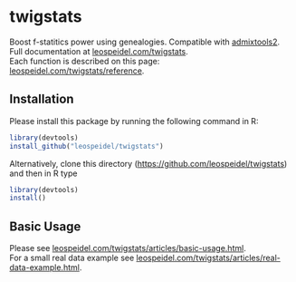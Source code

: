 # twigstats

Boost f-statitics power using genealogies. Compatible with [admixtools2](https://uqrmaie1.github.io/admixtools/index.html).<br/>
Full documentation at [leospeidel.com/twigstats](https://leospeidel.com/twigstats).<br/>
Each function is described on this page: [leospeidel.com/twigstats/reference](https://leospeidel.com/twigstats/reference).

## Installation

Please install this package by running the following command in R:
```R
library(devtools)
install_github("leospeidel/twigstats")
```

Alternatively, clone this directory (https://github.com/leospeidel/twigstats) and then in R type
```R
library(devtools)
install()
```

## Basic Usage

Please see [leospeidel.com/twigstats/articles/basic-usage.html](https://leospeidel.com/twigstats/articles/basic-usage.html).<br/>
For a small real data example see [leospeidel.com/twigstats/articles/real-data-example.html](https://leospeidel.com/twigstats/articles/real-data-example.html).

